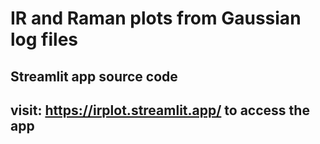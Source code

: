 # IR and Raman plots from Gaussian log files
## Streamlit app source code

## visit: https://irplot.streamlit.app/ to access the app
